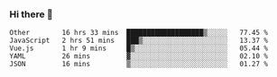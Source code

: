 ### Hi there 👋

<!--
**Hundeklemmen/Hundeklemmen** is a ✨ _special_ ✨ repository because its `README.md` (this file) appears on your GitHub profile.

Here are some ideas to get you started:

- 🔭 I’m currently working on ...
- 🌱 I’m currently learning ...
- 👯 I’m looking to collaborate on ...
- 🤔 I’m looking for help with ...
- 💬 Ask me about ...
- 📫 How to reach me: ...
- 😄 Pronouns: ...
- ⚡ Fun fact: ...
-->
<!--START_SECTION:waka-->
```text
Other        16 hrs 33 mins  ███████████████████▒░░░░░   77.45 % 
JavaScript   2 hrs 51 mins   ███▒░░░░░░░░░░░░░░░░░░░░░   13.37 % 
Vue.js       1 hr 9 mins     █▒░░░░░░░░░░░░░░░░░░░░░░░   05.44 % 
YAML         26 mins         ▓░░░░░░░░░░░░░░░░░░░░░░░░   02.10 % 
JSON         16 mins         ▒░░░░░░░░░░░░░░░░░░░░░░░░   01.27 % 
```
<!--END_SECTION:waka-->
